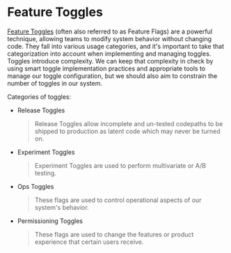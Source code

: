 # Feature Toggles

[Feature Toggles](https://www.martinfowler.com/articles/feature-toggles.html) (often also referred to as Feature Flags) are a powerful technique, allowing teams to modify system behavior without changing code. They fall into various usage categories, and it's important to take that categorization into account when implementing and managing toggles. Toggles introduce complexity. We can keep that complexity in check by using smart toggle implementation practices and appropriate tools to manage our toggle configuration, but we should also aim to constrain the number of toggles in our system.

Categories of toggles:

- Release Toggles
  > Release Toggles allow incomplete and un-tested codepaths to be shipped to production as latent code which may never be turned on.

- Experiment Toggles
  > Experiment Toggles are used to perform multivariate or A/B testing.

- Ops Toggles
  > These flags are used to control operational aspects of our system's behavior.

- Permissioning Toggles
  > These flags are used to change the features or product experience that certain users receive.
